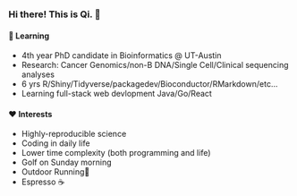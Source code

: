 ### Hi there! This is Qi. 👋



####  🔬️ Learning

* 4th year PhD candidate in Bioinformatics @ UT-Austin
* Research: Cancer Genomics/non-B DNA/Single Cell/Clinical sequencing analyses 
* 6 yrs R/Shiny/Tidyverse/packagedev/Bioconductor/RMarkdown/etc...
* Learning full-stack web devlopment Java/Go/React

#### ❤️ Interests

* Highly-reproducible science
* Coding in daily life
* Lower time complexity (both programming and life)
* Golf on Sunday morning 
* Outdoor Running💨
* Espresso ☕️
